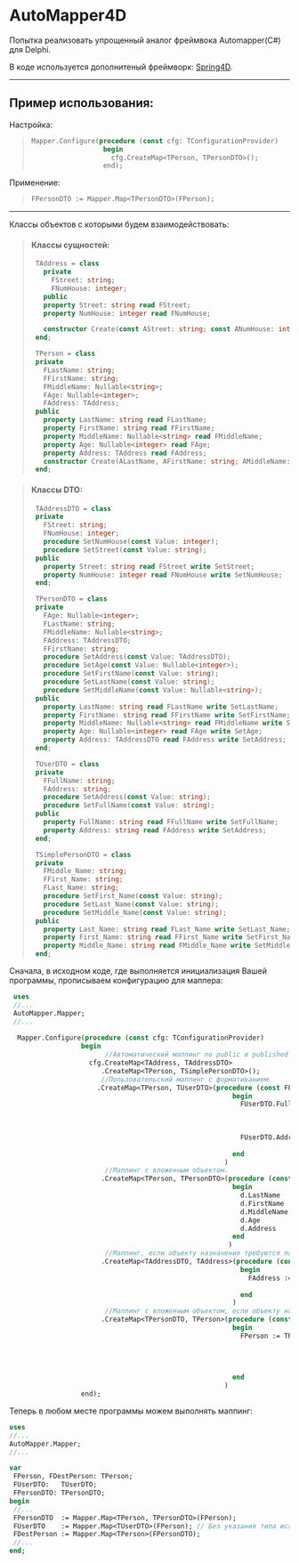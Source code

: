 # AutoMapper4D

Попытка реализовать упрощенный аналог фреймвока Automapper(C#) для Delphi.

В коде используется дополнитеный фреймворк: [Spring4D](https://bitbucket.org/sglienke/spring4d).
***

## Пример использования:

Настройка:
> ```pascal 
> Mapper.Configure(procedure (const cfg: TConfigurationProvider)
>                   begin
>                     cfg.CreateMap<TPerson, TPersonDTO>();
>                   end); 
> ```
Применение:
> ```pascal 
> FPersonDTO := Mapper.Map<TPersonDTO>(FPerson);
> ``` 
***
Классы объектов с которыми будем взаимодействовать:
> #### Классы сущностей:
> ```pascal
>  TAddress = class
>    private
>      FStreet: string;
>      FNumHouse: integer;
>    public
>    property Street: string read FStreet;
>    property NumHouse: integer read FNumHouse;
>
>    constructor Create(const AStreet: string; const ANumHouse: integer);
>  end;
>
>  TPerson = class
>  private
>    FLastName: string;
>    FFirstName: string;
>    FMiddleName: Nullable<string>;
>    FAge: Nullable<integer>;
>    FAddress: TAddress;
>  public
>    property LastName: string read FLastName;
>    property FirstName: string read FFirstName;
>    property MiddleName: Nullable<string> read FMiddleName;
>    property Age: Nullable<integer> read FAge;
>    property Address: TAddress read FAddress;
>    constructor Create(ALastName, AFirstName: string; AMiddleName: Nullable<string>; AAge: Nullable<integer>; AAddress: TAddress);
>  end;
> ```  

> #### Классы DTO:
> ```pascal 
>  TAddressDTO = class
>  private
>    FStreet: string;
>    FNumHouse: integer;
>    procedure SetNumHouse(const Value: integer);
>    procedure SetStreet(const Value: string);
>  public
>    property Street: string read FStreet write SetStreet;
>    property NumHouse: integer read FNumHouse write SetNumHouse;
>  end;
>
>  TPersonDTO = class
>  private
>    FAge: Nullable<integer>;
>    FLastName: string;
>    FMiddleName: Nullable<string>;
>    FAddress: TAddressDTO;
>    FFirstName: string;
>    procedure SetAddress(const Value: TAddressDTO);
>    procedure SetAge(const Value: Nullable<integer>);
>    procedure SetFirstName(const Value: string);
>    procedure SetLastName(const Value: string);
>    procedure SetMiddleName(const Value: Nullable<string>);
>  public
>    property LastName: string read FLastName write SetLastName;
>    property FirstName: string read FFirstName write SetFirstName;
>    property MiddleName: Nullable<string> read FMiddleName write SetMiddleName;
>    property Age: Nullable<integer> read FAge write SetAge;
>    property Address: TAddressDTO read FAddress write SetAddress;
>  end;
>
>  TUserDTO = class
>  private
>    FFullName: string;
>    FAddress: string;
>    procedure SetAddress(const Value: string);
>    procedure SetFullName(const Value: string);
>  public
>    property FullName: string read FFullName write SetFullName;
>    property Address: string read FAddress write SetAddress;
>  end;
>
>  TSimplePersonDTO = class
>  private
>    FMiddle_Name: string;
>    FFirst_Name: string;
>    FLast_Name: string;
>    procedure SetFirst_Name(const Value: string);
>    procedure SetLast_Name(const Value: string);
>    procedure SetMiddle_Name(const Value: string);
>  public
>    property Last_Name: string read FLast_Name write SetLast_Name;
>    property First_Name: string read FFirst_Name write SetFirst_Name;
>    property Middle_Name: string read FMiddle_Name write SetMiddle_Name;
>  end;
> ```

Сначала, в исходном коде, где выполняется инициализация Вашей программы, прописываем конфигурацию для маппера:
```pascal
 uses
 //...
 AutoMapper.Mapper;
 //...
 
  Mapper.Configure(procedure (const cfg: TConfigurationProvider)
                  begin
                        //Автоматический маппинг по public и published полям и свойствам.
                    cfg.CreateMap<TAddress, TAddressDTO>
                       .CreateMap<TPerson, TSimplePersonDTO>();
                       //Пользовательский маппинг с формативанием.                                 
                      .CreateMap<TPerson, TUserDTO>(procedure (const FPerson: TPerson; out FUserDTO: TUserDTO)
                                                        begin
                                                          FUserDTO.FullName := FPerson.LastName    +' '+
                                                                               FPerson.FirstName   +' '+
                                                                               FPerson.MiddleName  +', возраст: '+
                                                                               FPerson.Age.ToString;
                                                          FUserDTO.Address  := 'ул. '+ FPerson.Address.Street
                                                                              +' д. '+ FPerson.Address.NumHouse.ToString;
                                                        end
                                                      )
                        //Маппинг с вложенным объектом.                              
                       .CreateMap<TPerson, TPersonDTO>(procedure (const s: TPerson; out d: TPersonDTO)
                                                        begin
                                                          d.LastName    := s.LastName;
                                                          d.FirstName   := s.FirstName;
                                                          d.MiddleName  := s.MiddleName;
                                                          d.Age         := s.Age;
                                                          d.Address     := mapper.Map<TAddressDTO>(s.Address);
                                                        end
                                                       )                                                      
                        //Маппинг, если объекту назначения требуются параметры в конструкторе
                       .CreateMap<TAddressDTO, TAddress>(procedure (const FAddressDTO: TAddressDTO; out FAddress: TAddress)
                                                          begin
                                                            FAddress := TAddress.Create(FAddressDTO.Street,
                                                                                        FAddressDTO.NumHouse);
                                                          end
                                                        )
                        //Маппинг с вложенным объектом, если объекту назначения требуется параметры в конструкторе.                 
                       .CreateMap<TPersonDTO, TPerson>(procedure (const FPersonDTO: TPersonDTO; out FPerson: TPerson)
                                                        begin
                                                          FPerson := TPerson.Create(FPersonDTO.LastName,
                                                                                    FPersonDTO.FirstName,
                                                                                    FPersonDTO.MiddleName,
                                                                                    FPersonDTO.Age,
                                                                                    mapper.Map<TAddress>(FPersonDTO.Address));
                                                        end
                                                      )
                  end);
  ```
  
 Теперь в любом месте программы можем выполнять маппинг:
 ```pascal
 uses
 //...
 AutoMapper.Mapper;
 //...
 
 var
  FPerson, FDestPerson: TPerson;
  FUserDTO:   TUserDTO;
  FPersonDTO: TPersonDTO;
begin
  //...
  FPersonDTO  := Mapper.Map<TPerson, TPersonDTO>(FPerson);
  FUserDTO    := Mapper.Map<TUserDTO>(FPerson); // Без указания типа исходного объектра
  FDestPerson := Mapper.Map<TPerson>(FPersonDTO);
  //...
end;
```
